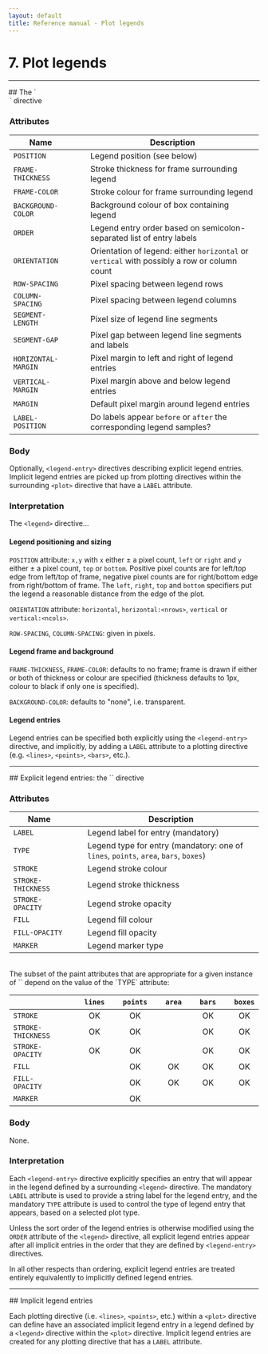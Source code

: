 ```yaml
---
layout: default
title: Reference manual - Plot legends
---
```


# 7. Plot legends

<hr>
## The `<legend>` directive

### Attributes

|Name               |&nbsp;&nbsp;&nbsp;|Description|
|-------------------|-|----------------------------|
|`POSITION`         | |Legend position (see below)|
|`FRAME-THICKNESS`  | |Stroke thickness for frame surrounding legend|
|`FRAME-COLOR`      | |Stroke colour for frame surrounding legend|
|`BACKGROUND-COLOR` | |Background colour of box containing legend|
|`ORDER`            | |Legend entry order based on semicolon-separated list of entry labels|
|`ORIENTATION`      | |Orientation of legend: either `horizontal` or `vertical` with possibly a row or column count|
|`ROW-SPACING`      | |Pixel spacing between legend rows|
|`COLUMN-SPACING`   | |Pixel spacing between legend columns|
|`SEGMENT-LENGTH`   | |Pixel size of legend line segments|
|`SEGMENT-GAP`      | |Pixel gap between legend line segments and labels|
|`HORIZONTAL-MARGIN`| |Pixel margin to left and right of legend entries|
|`VERTICAL-MARGIN`  | |Pixel margin above and below legend entries|
|`MARGIN`           | |Default pixel margin around legend entries|
|`LABEL-POSITION`   | |Do labels appear `before` or `after` the corresponding legend samples?|

### Body

Optionally, `<legend-entry>` directives describing explicit legend
entries.  Implicit legend entries are picked up from plotting
directives within the surrounding `<plot>` directive that have a
`LABEL` attribute.

### Interpretation

The `<legend>` directive...

#### Legend positioning and sizing

`POSITION` attribute: `x,y` with `x` either &plusmn; a pixel count,
`left` or `right` and `y` either &plusmn; a pixel count, `top` or
`bottom`.  Positive pixel counts are for left/top edge from left/top
of frame, negative pixel counts are for right/bottom edge from
right/bottom of frame.  The `left`, `right`, `top` and `bottom`
specifiers put the legend a reasonable distance from the edge of the
plot.

`ORIENTATION` attribute: `horizontal`, `horizontal:<nrows>`,
`vertical` or `vertical:<ncols>`.

`ROW-SPACING`, `COLUMN-SPACING`: given in pixels.

#### Legend frame and background

`FRAME-THICKNESS`, `FRAME-COLOR`: defaults to no frame; frame is drawn
if either or both of thickness or colour are specified (thickness
defaults to 1px, colour to black if only one is specified).

`BACKGROUND-COLOR`: defaults to "none", i.e. transparent.

#### Legend entries

Legend entries can be specified both explicitly using the
`<legend-entry>` directive, and implicitly, by adding a `LABEL`
attribute to a plotting directive (e.g. `<lines>`, `<points>`,
`<bars>`, etc.).

<hr>
## Explicit legend entries: the `<legend-entry>` directive

### Attributes

|Name              |&nbsp;&nbsp;&nbsp;|Description|
|------------------|-|----------------------------|
|`LABEL`           | |Legend label for entry (mandatory)|
|`TYPE`            | |Legend type for entry (mandatory: one of `lines`, `points`, `area`, `bars`, `boxes`)|
|`STROKE`          | |Legend stroke colour|
|`STROKE-THICKNESS`| |Legend stroke thickness|
|`STROKE-OPACITY`  | |Legend stroke opacity|
|`FILL`            | |Legend fill colour|
|`FILL-OPACITY`    | |Legend fill opacity|
|`MARKER`          | |Legend marker type|

<br>
The subset of the paint attributes that are appropriate for a given
instance of `<legend-entry>` depend on the value of the `TYPE`
attribute:

| |&nbsp;&nbsp;&nbsp;|`lines`|&nbsp;|`points`|&nbsp;|`area`|&nbsp;|`bars`|&nbsp;|`boxes`|
|------------------|-|:--:|-|:--:|-|:--:|-|:--:|-|:--:|
|`STROKE`          | | OK | | OK | |    | | OK | | OK |
|`STROKE-THICKNESS`| | OK | | OK | |    | | OK | | OK |
|`STROKE-OPACITY`  | | OK | | OK | |    | | OK | | OK |
|`FILL`            | |    | | OK | | OK | | OK | | OK |
|`FILL-OPACITY`    | |    | | OK | | OK | | OK | | OK |
|`MARKER`          | |    | | OK | |    | |    | |    |


### Body

None.

### Interpretation

Each `<legend-entry>` directive explicitly specifies an entry that
will appear in the legend defined by a surrounding `<legend>`
directive.  The mandatory `LABEL` attribute is used to provide a
string label for the legend entry, and the mandatory `TYPE` attribute
is used to control the type of legend entry that appears, based on a
selected plot type.

Unless the sort order of the legend entries is otherwise modified
using the `ORDER` attribute of the `<legend>` directive, all explicit
legend entries appear after all implicit entries in the order that
they are defined by `<legend-entry>` directives.

In all other respects than ordering, explicit legend entries are
treated entirely equivalently to implicitly defined legend entries.


<hr>
## Implicit legend entries

Each plotting directive (i.e. `<lines>`, `<points>`, etc.) within a
`<plot>` directive can define have an associated implicit legend entry
in a legend defined by a `<legend>` directive within the `<plot>`
directive.  Implicit legend entries are created for any plotting
directive that has a `LABEL` attribute.
